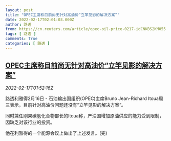 ```yaml
---
layout: post
title: "OPEC主席称目前尚无针对高油价“立竿见影的解决方案”"
date: 2022-02-17T02:01:03.000Z
author: 路透
from: https://cn.reuters.com/article/opec-oil-price-0217-idCNKBS2KM055
tags: [ 路透 ]
comments: True
categories: [ 路透 ]
---
```

<!--1645063263000-->
[OPEC主席称目前尚无针对高油价“立竿见影的解决方案”](https://cn.reuters.com/article/opec-oil-price-0217-idCNKBS2KM055)
------

<div>
<div><i>2022-02-17T01:52:16Z</i></div><p>路透利雅得2月16日 - 石油输出国组织(OPEC)主席Bruno Jean-Richard Itoua周三表示，目前针对高油价问题还没有“立竿见影的解决方案”。</p><p>同时兼任刚果碳氢化合物部长的Itoua称，产油国增加原油供应的能力受到限制，因缺乏对该行业的投资。</p><p>他在利雅得的一个能源会议上做出了上述发言。(完)</p>
</div>
